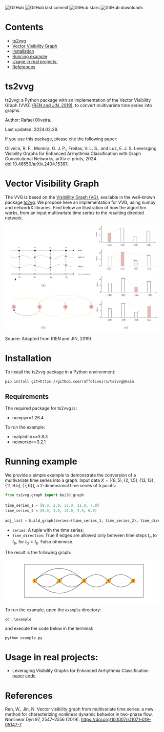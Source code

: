 
![GitHub](https://img.shields.io/github/license/raffoliveira/ts2vvg)
![GitHub last commit](https://img.shields.io/github/last-commit/raffoliveira/ts2vvg)
![GitHub stars](https://img.shields.io/github/stars/raffoliveira/ts2vvg?style=social)
![GitHub downloads](https://img.shields.io/github/downloads/raffoliveira/ts2vvg/total)


# Contents

- [ts2vvg](#ts2vvg)
- [Vector Visibility Graph](#vector-visibility-graph)
- [Installation](#installation)
- [Running example](#running-example)
- [Usage in real projects:](#usage-in-real-projects)
- [References](#references)


# ts2vvg

ts2vvg: a Python package with an implementation of the Vector Visibility Graph (VVG) [(REN and JIN, 2019)](https://link.springer.com/article/10.1007/s11071-019-05147-7), to convert multivariate time series into graphs. 

Author: Rafael Oliveira. 

Last updated: 2024.02.29.

If you use this package, please cite the following paper:

Oliveira, R. F., Moreira, G. J. P., Freitas, V. L. S., and Luz, E. J. S. Leveraging Visibility Graphs for Enhanced Arrhythmia Classification with Graph Convolutional Networks, arXiv e-prints, 2024. doi:10.48550/arXiv.2404.15367.

# Vector Visibility Graph

  
The VVG is based on the [Visibiility Graph (VG)](https://www.pnas.org/doi/abs/10.1073/pnas.0709247105), available in the well-known package [ts2vg](https://pypi.org/project/ts2vg/). We propose here an implementation for VVG, using numpy and networkX libraries. Find below an illustration of how the algorithm works, from an input multivariate time series to the resulting directed network.

![vvg](./docs/vvg.png)

Source: Adapted from (REN and JIN, 2019).

# Installation

To install the ts2vvg package in a Python environment:

```shell
pip install git+https://github.com/raffoliveira/ts2vvg@main
```

## Requirements

The required package for ts2vvg is:

+ numpy==1.26.4

To run the example:

+ matplotlib==3.8.3
+ networkx==3.2.1

# Running example

We provide a simple example to demonstrate the conversion of a multivariate time series into a graph. Input data $`X=[\{8,5\}, \{2,1.5\}, \{13,13\}, \{11,9.5\}, \{7,6\}]`$, a 2-dimensional time series of 5 points:

```python
from ts2vvg.graph import build_graph

time_series_1 = [8.0, 2.0, 13.0, 11.0, 7.0]
time_series_2 = [5.0, 1.5, 13.0, 9.5, 6.0]

adj_list = build_graph(series=(time_series_1, time_series_2), time_direction=False)
```

- ```series```: A tuple with the time series;
- ```time_direction```: True if edges are allowed only between time steps $t_a$ to $t_b$, for $t_a < t_b$. False otherwise.

The result is the following graph:

![graph](./example/graph.png)

To run the example, open the `example` directory:
```
cd .\example
```

and execute the code below in the terminal:

```
python example.py
```



# Usage in real projects:

- Leveraging Visibility Graphs for Enhanced Arrhythmia Classification [paper](https://arxiv.org/abs/2404.15367) [code](https://github.com/raffoliveira/VG_for_arrhythmia_classification_with_GCN).


# References

Ren, W., Jin, N. Vector visibility graph from multivariate time series: a new method for characterizing nonlinear dynamic behavior in two-phase flow. Nonlinear Dyn 97, 2547–2556 (2019). https://doi.org/10.1007/s11071-019-05147-7
